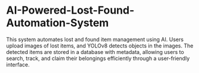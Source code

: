 # AI-Powered-Lost-Found-Automation-System
This system automates lost and found item management using AI. Users upload images of lost items, and YOLOv8 detects objects in the images. The detected items are stored in a database with metadata, allowing users to search, track, and claim their belongings efficiently through a user-friendly interface.
